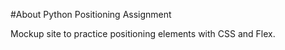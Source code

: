 #About Python Positioning Assignment

Mockup site to practice positioning elements with CSS and Flex.
